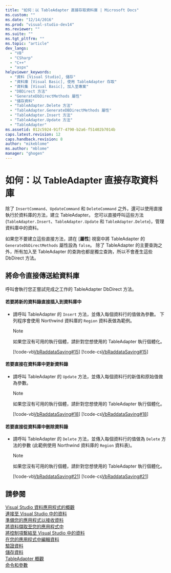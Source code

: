 ```yaml
---
title: "如何：以 TableAdapter 直接存取資料庫 | Microsoft Docs"
ms.custom: ""
ms.date: "12/14/2016"
ms.prod: "visual-studio-dev14"
ms.reviewer: ""
ms.suite: ""
ms.tgt_pltfrm: ""
ms.topic: "article"
dev_langs: 
  - "VB"
  - "CSharp"
  - "C++"
  - "aspx"
helpviewer_keywords: 
  - "資料 [Visual Studio], 儲存"
  - "資料庫 [Visual Basic], 使用 TableAdapter 存取"
  - "資料集 [Visual Basic], 加入至專案"
  - "DBDirect 方法"
  - "GenerateDbDirectMethods 屬性"
  - "儲存資料"
  - "TableAdapter.Delete 方法"
  - "TableAdapter.GenerateDBDirectMethods 屬性"
  - "TableAdapter.Insert 方法"
  - "TableAdapter.Update 方法"
  - "TableAdapter"
ms.assetid: 012c5924-91f7-4790-b2a6-f51402b7014b
caps.latest.revision: 12
caps.handback.revision: 8
author: "mikeblome"
ms.author: "mblome"
manager: "ghogen"
---
```

# 如何：以 TableAdapter 直接存取資料庫
除了 `InsertCommand`、`UpdateCommand` 和 `DeleteCommand` 之外，還可以使用直接執行於資料庫的方法，建立 TableAdapter。  您可以直接呼叫這些方法 \(`TableAdapter.Insert`、`TableAdapter.Update` 和 `TableAdapter.Delete`\)，管理資料庫中的資料。  
  
 如果您不要建立這些直接方法，請在 \[**屬性**\] 視窗中將 TableAdapter 的 `GenerateDbDirectMethods` 屬性設為 `false`。  除了 TableAdapter 的主要查詢之外，所有加入至 TableAdapter 的查詢也都是獨立查詢，所以不會產生這些 DbDirect 方法。  
  
## 將命令直接傳送給資料庫  
 呼叫會執行您正嘗試完成之工作的 TableAdapter DbDirect 方法。  
  
#### 若要將新的資料錄直接插入到資料庫中  
  
-   請呼叫 TableAdapter 的 `Insert` 方法，並傳入每個資料行的值做為參數。  下列程序會使用 Northwind 資料庫的 `Region` 資料表做為範例。  
  
    > [!NOTE]
    >  如果您沒有可用的執行個體，請針對您想使用的 TableAdapter 執行個體化。  
  
     [!code-vb[VbRaddataSaving#15](../data-tools/codesnippet/VisualBasic/directly-access-the-database-with-a-tableadapter_1.vb)]
     [!code-cs[VbRaddataSaving#15](../data-tools/codesnippet/CSharp/directly-access-the-database-with-a-tableadapter_1.cs)]  
  
#### 若要直接在資料庫中更新資料錄  
  
-   請呼叫 TableAdapter 的 `Update` 方法，並傳入每個資料行的新值和原始值做為參數。  
  
    > [!NOTE]
    >  如果您沒有可用的執行個體，請針對您想使用的 TableAdapter 執行個體化。  
  
     [!code-vb[VbRaddataSaving#18](../data-tools/codesnippet/VisualBasic/directly-access-the-database-with-a-tableadapter_2.vb)]
     [!code-cs[VbRaddataSaving#18](../data-tools/codesnippet/CSharp/directly-access-the-database-with-a-tableadapter_2.cs)]  
  
#### 若要直接從資料庫中刪除資料錄  
  
-   請呼叫 TableAdapter 的 `Delete` 方法，並傳入每個資料行的值做為 `Delete` 方法的參數   \(此範例使用 Northwind 資料庫的 `Region` 資料表\)。  
  
    > [!NOTE]
    >  如果您沒有可用的執行個體，請針對您想使用的 TableAdapter 執行個體化。  
  
     [!code-vb[VbRaddataSaving#21](../data-tools/codesnippet/VisualBasic/directly-access-the-database-with-a-tableadapter_3.vb)]
     [!code-cs[VbRaddataSaving#21](../data-tools/codesnippet/CSharp/directly-access-the-database-with-a-tableadapter_3.cs)]  
  
## 請參閱  
 [Visual Studio 資料應用程式的概觀](../data-tools/overview-of-data-applications-in-visual-studio.md)   
 [連接至 Visual Studio 中的資料](../data-tools/connecting-to-data-in-visual-studio.md)   
 [準備您的應用程式以接收資料](../Topic/Preparing%20Your%20Application%20to%20Receive%20Data.md)   
 [將資料擷取至您的應用程式中](../data-tools/fetching-data-into-your-application.md)   
 [將控制項繫結至 Visual Studio 中的資料](../data-tools/bind-controls-to-data-in-visual-studio.md)   
 [在您的應用程式中編輯資料](../data-tools/editing-data-in-your-application.md)   
 [驗證資料](../Topic/Validating%20Data.md)   
 [儲存資料](../data-tools/saving-data.md)   
 [TableAdapter 概觀](../data-tools/tableadapter-overview.md)   
 [命令和參數](../Topic/Commands%20and%20Parameters.md)